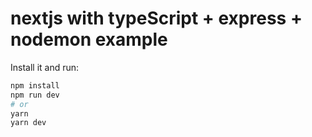 # nextjs with typeScript + express + nodemon example

Install it and run:

```bash
npm install
npm run dev
# or
yarn
yarn dev
```
